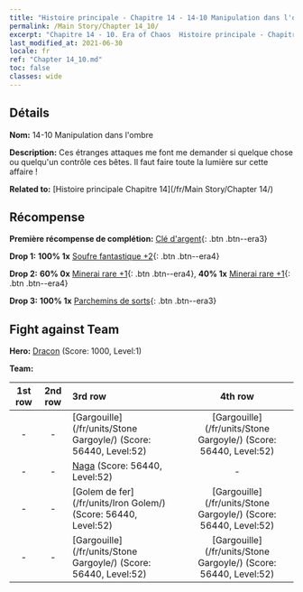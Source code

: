 ```yaml
---
title: "Histoire principale - Chapitre 14 - 14-10 Manipulation dans l'ombre"
permalink: /Main Story/Chapter 14_10/
excerpt: "Chapitre 14 - 10. Era of Chaos  Histoire principale - Chapitre 14_10. 14-10 Manipulation dans l'ombre"
last_modified_at: 2021-06-30
locale: fr
ref: "Chapter 14_10.md"
toc: false
classes: wide
---
```


## Détails

 **Nom:** 14-10 Manipulation dans l'ombre

 **Description:** Ces étranges attaques me font me demander si quelque chose ou quelqu'un contrôle ces bêtes. Il faut faire toute la lumière sur cette affaire !

 **Related to:** [Histoire principale Chapitre 14](/fr/Main Story/Chapter 14/)

## Récompense

 **Première récompense de complétion:** [Clé d'argent](/ItemsFR/con_693/){: .btn .btn--era3}

 **Drop 1:** **100% 1x** [Soufre fantastique +2](/ItemsFR/mat_50/){: .btn .btn--era4}

 **Drop 2:** **60% 0x** [Minerai rare +1](/ItemsFR/mat_40/){: .btn .btn--era4}, **40% 1x** [Minerai rare +1](/ItemsFR/mat_40/){: .btn .btn--era4}

 **Drop 3:** **100% 1x** [Parchemins de sorts](/ItemsFR/con_694/){: .btn .btn--era3}


## Fight against Team
 **Hero:** [Dracon](/fr/heroes/Dracon/) (Score: 1000, Level:1)

 **Team:**


  | 1st row | 2nd row | 3rd row | 4th row |
  |:----:|:----:|:----|:----:|
  | - | - | [Gargouille](/fr/units/Stone Gargoyle/) (Score: 56440, Level:52)  | [Gargouille](/fr/units/Stone Gargoyle/) (Score: 56440, Level:52)  |
  | - | - | [Naga](/fr/units/Naga/) (Score: 56440, Level:52)  | - |
  | - | - | [Golem de fer](/fr/units/Iron Golem/) (Score: 56440, Level:52)  | [Gargouille](/fr/units/Stone Gargoyle/) (Score: 56440, Level:52)  |
  | - | - | [Gargouille](/fr/units/Stone Gargoyle/) (Score: 56440, Level:52)  | [Gargouille](/fr/units/Stone Gargoyle/) (Score: 56440, Level:52)  |


